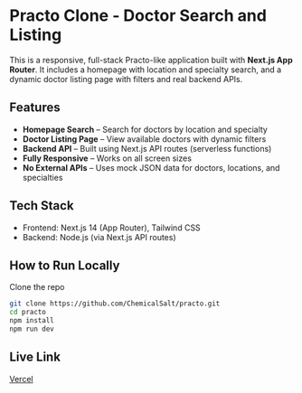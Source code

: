 # Practo Clone - Doctor Search and Listing

This is a responsive, full-stack Practo-like application built with **Next.js App Router**. It includes a homepage with location and specialty search, and a dynamic doctor listing page with filters and real backend APIs.

## Features

- **Homepage Search** – Search for doctors by location and specialty
- **Doctor Listing Page** – View available doctors with dynamic filters
- **Backend API** – Built using Next.js API routes (serverless functions)
- **Fully Responsive** – Works on all screen sizes
- **No External APIs** – Uses mock JSON data for doctors, locations, and specialties

## Tech Stack

- Frontend: Next.js 14 (App Router), Tailwind CSS
- Backend: Node.js (via Next.js API routes)


## How to Run Locally

Clone the repo

```bash
git clone https://github.com/ChemicalSalt/practo.git
cd practo
npm install
npm run dev
```
## Live Link

[Vercel](https://vercel.com)
